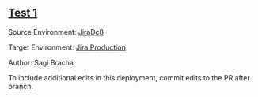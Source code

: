## [Test 1](https://app.salto.io/orgs/e248a25d-a961-4993-9a5f-b2d2921010ad/envs/3f14fdec-f10f-4565-bc57-68e4f704aa30/deployments/2f8b47ac-0070-4564-b24e-9c0f9500fc0e)

Source Environment: [JiraDc8](https://app.salto.io/orgs/e248a25d-a961-4993-9a5f-b2d2921010ad/envs/f6306433-1e36-4054-bf8b-2db4cec92a98) 

Target Environment: [Jira Production](https://app.salto.io/orgs/e248a25d-a961-4993-9a5f-b2d2921010ad/envs/3f14fdec-f10f-4565-bc57-68e4f704aa30) 

Author: Sagi Bracha

To include additional edits in this deployment, commit edits to the PR after branch.